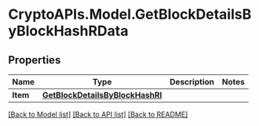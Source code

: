 # CryptoAPIs.Model.GetBlockDetailsByBlockHashRData

## Properties

Name | Type | Description | Notes
------------ | ------------- | ------------- | -------------
**Item** | [**GetBlockDetailsByBlockHashRI**](GetBlockDetailsByBlockHashRI.md) |  | 

[[Back to Model list]](../README.md#documentation-for-models) [[Back to API list]](../README.md#documentation-for-api-endpoints) [[Back to README]](../README.md)

